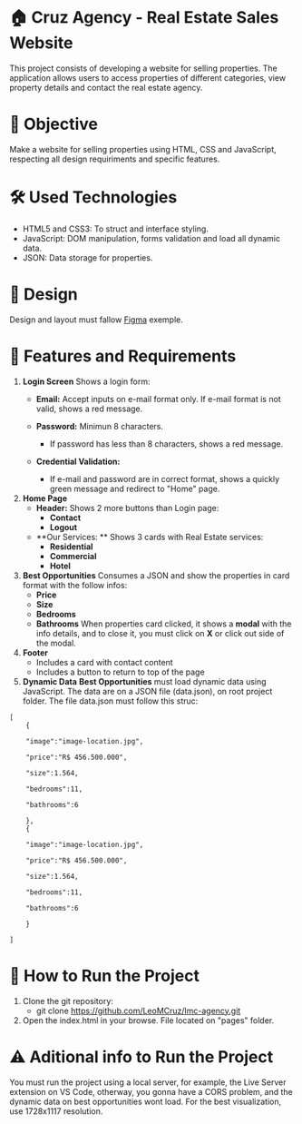 # :house: Cruz Agency - Real Estate Sales Website
This project consists of developing a website for selling properties. The application allows users to access properties of different categories, view property details and contact the real estate agency.

# :dart: Objective
Make a website for selling properties using HTML, CSS and JavaScript, respecting all design requiriments and specific features. 

# :hammer_and_wrench: Used Technologies
- HTML5 and CSS3: To struct and interface styling.
- JavaScript: DOM manipulation, forms validation and load all dynamic data.
- JSON: Data storage for properties.
#  🎨 Design
Design and layout must fallow [Figma](https://www.figma.com/design/DcN3r94ztepdaXn5ImudiV/Compass-UOL---PB-OUT24---Desafio-I?node-id=1-2&t=0tv36jX3JqGTl1oW-0) exemple.

# :bookmark_tabs: Features and Requirements
1.  **Login Screen**
Shows a login form:
	+ **Email:** Accept inputs on e-mail format only.
		 If e-mail format is not valid, shows a red message.
	+ **Password:** Minimun 8 characters.
		+ If password has less than 8 characters, shows a red message.

	+ **Credential Validation:**
		+ If e-mail and password are in correct format, shows a quickly green message
		  and redirect to "Home" page.
2. **Home Page**
	+ **Header:** Shows 2 more buttons than Login page:
		+ **Contact**
		+ **Logout**
	+ **Our Services: ** Shows 3 cards with Real Estate services:
		+ **Residential**
		+  **Commercial**
		+  **Hotel**
3. **Best Opportunities**
Consumes a JSON and show the properties in card format with the follow infos:
	+ **Price**
	+  **Size**
	+  **Bedrooms**
	+  **Bathrooms**
When properties card clicked, it shows a **modal** with the info details, and to close it, you must click on **X** or click out side of the modal.
4. **Footer**
	+ Includes a card with contact content
	+ Includes a button to return to top of the page
5. **Dynamic Data**
	**Best Opportunities** must load dynamic data using JavaScript. The data are on a JSON file (data.json), on root project folder.
	The file data.json must follow this struc: 
````
[
	{

	"image":"image-location.jpg",

	"price":"R$ 456.500.000",

	"size":1.564,

	"bedrooms":11,

	"bathrooms":6

	},
	{

	"image":"image-location.jpg",

	"price":"R$ 456.500.000",

	"size":1.564,

	"bedrooms":11,

	"bathrooms":6

	}

]
````
# :rocket: How to Run the Project
1. Clone the git repository:
	+ git clone https://github.com/LeoMCruz/lmc-agency.git
2. Open the index.html in your browse. File located on "pages" folder.

# :warning: Aditional info to Run the Project
You must run the project using a local server, for example, the Live Server extension on VS Code, otherway, you gonna have a CORS problem, and the dynamic data on best opportunities wont load.
For the best visualization, use 1728x1117 resolution.


